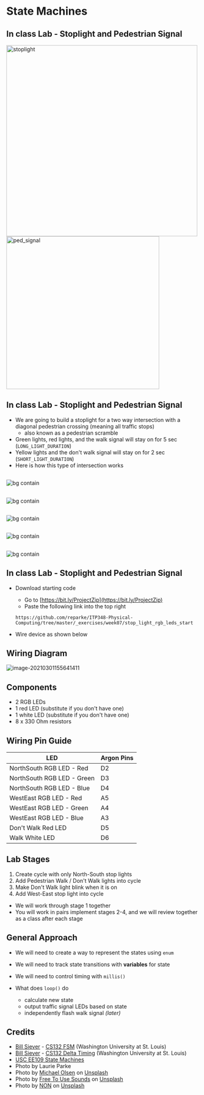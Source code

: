 
<!-- headingDivider: 2 -->

# State Machines
## In class Lab - Stoplight and Pedestrian Signal

<img src="lecture_state_machines_stoplight.assets/stoplight.jpg" alt="stoplight" style="height:500px;" /> <img src="lecture_state_machines_stoplight.assets/ped_signal.jpg" alt="ped_signal" style="width:400px;" />

## In class Lab - Stoplight and Pedestrian Signal

* We are going to build a stoplight for a two way intersection with a diagonal pedestrian crossing (meaning all traffic stops)
  * also known as a pedestrian scramble
* Green lights, red lights, and the walk signal will stay on for 5 sec (`LONG_LIGHT_DURATION`)
* Yellow lights and the don't walk signal will stay on for 2 sec (`SHORT_LIGHT_DURATION`)
* Here is how this type of intersection works

## 

![bg contain](lecture_state_machines_stoplight.assets/north-south-green.png)
## 

![bg contain](lecture_state_machines_stoplight.assets/north-south-yellow.png)

## 

![bg contain](lecture_state_machines_stoplight.assets/east-west-green.png)
## 

![bg contain](lecture_state_machines_stoplight.assets/east-west-yellow.png)

## 

![bg contain](lecture_state_machines_stoplight.assets/pedestrian-walk.png)

## In class Lab - Stoplight and Pedestrian Signal


* Download starting code
  * Go to [https://bit.ly/ProjectZip](https://bit.ly/ProjectZip)
  * Paste the following link into the top right
  
  `https://github.com/reparke/ITP348-Physical-Computing/tree/master/_exercises/week07/stop_light_rgb_leds_start`

* Wire device as shown below

## Wiring Diagram

![image-20210301155641411](lecture_state_machines_stoplight.assets/image-20210301155641411.png)



## Components
* 2 RGB LEDs
* 1 red LED (substitute if you don't have one)
* 1 white LED (substitute if you don't have one)
* 8 x 330 Ohm resistors



## Wiring Pin Guide

| LED                   | Argon Pins |
| ---------------------------- | ---- |
| NorthSouth RGB LED - Red | D2     |
| NorthSouth RGB LED - Green | D3      |
| NorthSouth RGB LED - Blue | D4      |
| WestEast RGB LED - Red |   A5   |
| WestEast RGB LED - Green |    A4 |
| WestEast RGB LED - Blue | A3  |
| Don't Walk Red LED |  D5  |
| Walk White LED |  D6   |

## Lab Stages
1. Create cycle with only North-South stop lights
2. Add Pedestrian Walk / Don't Walk lights into cycle
3. Make Don't Walk light blink when it is on
4. Add West-East stop light into cycle

* We will work through stage 1 together
* You will work in pairs implement stages 2-4, and we will review together as a class after each stage

## General Approach

* We will need to create a way to represent the states using `enum`
* We will need to track state transitions with **variables** for state
* We will need to control timing with `millis()`

* What does `loop()` do
  * calculate new state
  * output traffic signal LEDs based on state
  * independently flash walk signal *(later)*

## Credits

* [Bill Siever](http://siever.info) - [CS132 FSM](http://siever.info/cse132/guides/intro-to-FSMs.html)  (Washington University at St. Louis) 
* [Bill Siever](http://siever.info) - [CS132 Delta Timing](http://siever.info/cse132/weeks/3/)  (Washington University at St. Louis) 
* [USC EE109 State Machines](http://bits.usc.edu/files/ee109/)
* Photo by Laurie Parke
* Photo by [Michael Olsen](https://unsplash.com/@mganeolsen)</a> on [Unsplash](https://unsplash.com/)
* Photo by [Free To Use Sounds](https://unsplash.com/@freetousesoundscom?utm_source=unsplash&utm_medium=referral&utm_content=creditCopyText) on [Unsplash](https://unsplash.com/?utm_source=unsplash&utm_medium=referral&utm_content=creditCopyText)
* Photo by [NON](https://unsplash.com/@non_creation?utm_source=unsplash&utm_medium=referral&utm_content=creditCopyText) on [Unsplash](https://unsplash.com/?utm_source=unsplash&utm_medium=referral&utm_content=creditCopyText)